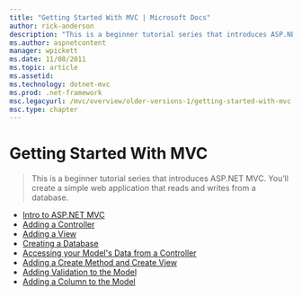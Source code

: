 ```yaml
---
title: "Getting Started With MVC | Microsoft Docs"
author: rick-anderson
description: "This is a beginner tutorial series that introduces ASP.NET MVC. You’ll create a simple web application that reads and writes from a database."
ms.author: aspnetcontent
manager: wpickett
ms.date: 11/08/2011
ms.topic: article
ms.assetid: 
ms.technology: dotnet-mvc
ms.prod: .net-framework
msc.legacyurl: /mvc/overview/older-versions-1/getting-started-with-mvc
msc.type: chapter
---
```

Getting Started With MVC
====================
> This is a beginner tutorial series that introduces ASP.NET MVC. You’ll create a simple web application that reads and writes from a database.


- [Intro to ASP.NET MVC](getting-started-with-mvc-part1.md)
- [Adding a Controller](getting-started-with-mvc-part2.md)
- [Adding a View](getting-started-with-mvc-part3.md)
- [Creating a Database](getting-started-with-mvc-part4.md)
- [Accessing your Model's Data from a Controller](getting-started-with-mvc-part5.md)
- [Adding a Create Method and Create View](getting-started-with-mvc-part6.md)
- [Adding Validation to the Model](getting-started-with-mvc-part7.md)
- [Adding a Column to the Model](getting-started-with-mvc-part8.md)
